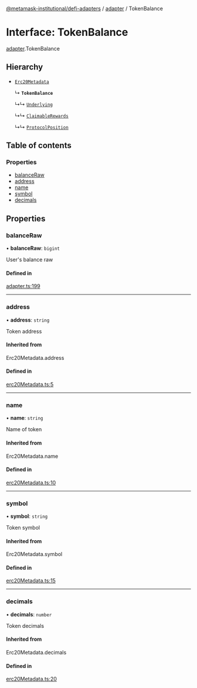[@metamask-institutional/defi-adapters](../README.md) / [adapter](../modules/adapter.md) / TokenBalance

# Interface: TokenBalance

[adapter](../modules/adapter.md).TokenBalance

## Hierarchy

- [`Erc20Metadata`](../modules/erc20Metadata.md#erc20metadata)

  ↳ **`TokenBalance`**

  ↳↳ [`Underlying`](adapter.Underlying.md)

  ↳↳ [`ClaimableRewards`](adapter.ClaimableRewards.md)

  ↳↳ [`ProtocolPosition`](adapter.ProtocolPosition.md)

## Table of contents

### Properties

- [balanceRaw](adapter.TokenBalance.md#balanceraw)
- [address](adapter.TokenBalance.md#address)
- [name](adapter.TokenBalance.md#name)
- [symbol](adapter.TokenBalance.md#symbol)
- [decimals](adapter.TokenBalance.md#decimals)

## Properties

### balanceRaw

• **balanceRaw**: `bigint`

User's balance raw

#### Defined in

[adapter.ts:199](https://github.com/consensys-vertical-apps/mmi-defi-adapters/blob/main/src/types/adapter.ts#L199)

___

### address

• **address**: `string`

Token address

#### Inherited from

Erc20Metadata.address

#### Defined in

[erc20Metadata.ts:5](https://github.com/consensys-vertical-apps/mmi-defi-adapters/blob/main/src/types/erc20Metadata.ts#L5)

___

### name

• **name**: `string`

Name of token

#### Inherited from

Erc20Metadata.name

#### Defined in

[erc20Metadata.ts:10](https://github.com/consensys-vertical-apps/mmi-defi-adapters/blob/main/src/types/erc20Metadata.ts#L10)

___

### symbol

• **symbol**: `string`

Token symbol

#### Inherited from

Erc20Metadata.symbol

#### Defined in

[erc20Metadata.ts:15](https://github.com/consensys-vertical-apps/mmi-defi-adapters/blob/main/src/types/erc20Metadata.ts#L15)

___

### decimals

• **decimals**: `number`

Token decimals

#### Inherited from

Erc20Metadata.decimals

#### Defined in

[erc20Metadata.ts:20](https://github.com/consensys-vertical-apps/mmi-defi-adapters/blob/main/src/types/erc20Metadata.ts#L20)
